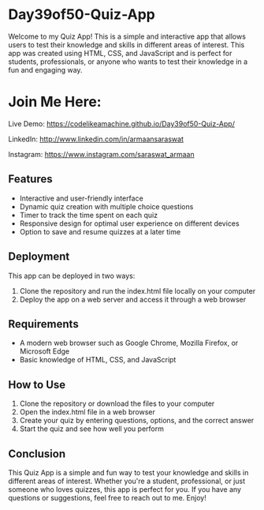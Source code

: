 # Day39of50-Quiz-App

Welcome to my Quiz App! This is a simple and interactive app that allows users to test their knowledge and skills in different areas of interest. This app was created using HTML, CSS, and JavaScript and is perfect for students, professionals, or anyone who wants to test their knowledge in a fun and engaging way.

# Join Me Here:

Live Demo: https://codelikeamachine.github.io/Day39of50-Quiz-App/

LinkedIn: http://www.linkedin.com/in/armaansaraswat

Instagram: https://www.instagram.com/saraswat_armaan

## Features

- Interactive and user-friendly interface
- Dynamic quiz creation with multiple choice questions
- Timer to track the time spent on each quiz
- Responsive design for optimal user experience on different devices
- Option to save and resume quizzes at a later time

## Deployment

This app can be deployed in two ways:

1. Clone the repository and run the index.html file locally on your computer
2. Deploy the app on a web server and access it through a web browser

## Requirements

- A modern web browser such as Google Chrome, Mozilla Firefox, or Microsoft Edge
- Basic knowledge of HTML, CSS, and JavaScript

## How to Use

1. Clone the repository or download the files to your computer
2. Open the index.html file in a web browser
3. Create your quiz by entering questions, options, and the correct answer
4. Start the quiz and see how well you perform

## Conclusion

This Quiz App is a simple and fun way to test your knowledge and skills in different areas of interest. Whether you're a student, professional, or just someone who loves quizzes, this app is perfect for you. If you have any questions or suggestions, feel free to reach out to me. Enjoy!